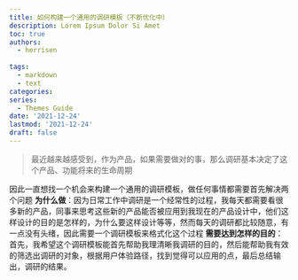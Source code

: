 ```yaml
---
title: 如何构建一个通用的调研模板（不断优化中）
description: Lorem Ipsum Dolor Si Amet
toc: true
authors:
  - herrisen
  
tags:
  - markdown
  - text
categories:
series:
  - Themes Guide
date: '2021-12-24'
lastmod: '2021-12-24'
draft: false
---
```

>最近越来越感受到，作为产品，如果需要做对的事，那么调研基本决定了这个产品、功能将来的生命周期

因此一直想找一个机会来构建一个通用的调研模板，做任何事情都需要首先解决两个问题
**为什么做**：因为日常工作中调研是一个经常性的过程，我每天都需要看很多新的产品，同事来思考这些新的产品能否被应用到我现在的产品设计中，他们这样设计的目的是怎样的，为什么要这样设计等等，然而每天的调研都比较随意，有一点没有头绪，因此需要一个调研模板来格式化这个过程
**需要达到怎样的目的**：首先，我希望这个调研模板能首先帮助我理清晰我调研的目的，然后能帮助我有效的筛选出调研的对象，根据用户体验路径，找到觉得可以应用的点，最后总结输出，调研的结果。
